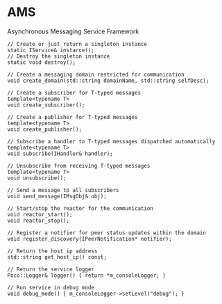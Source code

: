AMS
===

Asynchronous Messaging Service Framework


    // Create or just return a singleton instance
    static IService& instance();
    // Destroy the singleton instance
    static void destroy();

    // Create a messaging domain restricted for communication
    void create_domain(std::string domainName, std::string selfDesc);

    // Create a subscriber for T-typed messages
    template<typename T>
    void create_subscriber();

    // Create a publisher for T-typed messages
    template<typename T>
    void create_publisher();

    // Subscribe a handler to T-typed messages dispatched automatically
    template<typename T>
    void subscribe(IHandler& handler);

    // Unsubscribe from receiving T-typed messages
    template<typename T>
    void unsubscribe();

    // Send a message to all subscribers
    void send_message(IMsgObj& obj);

    // Start/stop the reactor for the communication
    void reactor_start();
    void reactor_stop();

    // Register a notifier for peer status updates within the domain
    void register_discovery(IPeerNotification* notifier);

    // Return the host ip address
    std::string get_host_ip() const;

    // Return the service logger
    Poco::Logger& logger() { return *m_consoleLogger; }        

    // Run service in debug mode
    void debug_mode() { m_consoleLogger->setLevel("debug"); }
